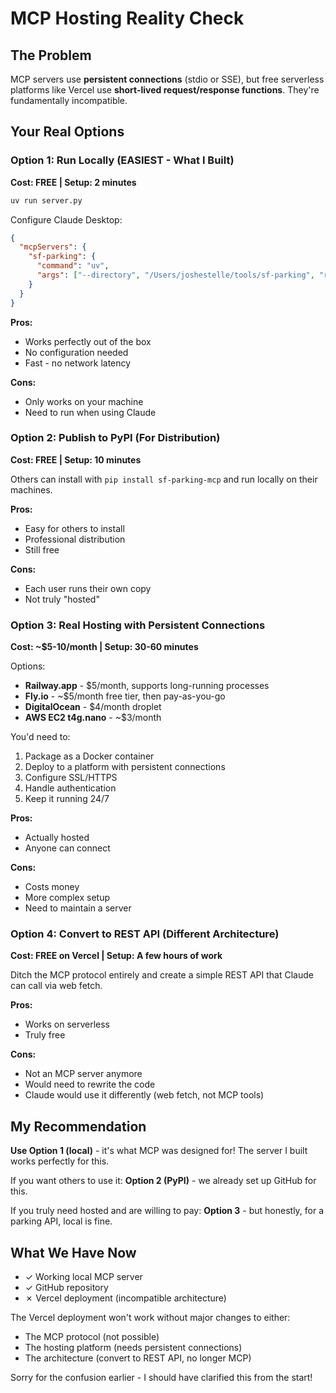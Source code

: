# MCP Hosting Reality Check

## The Problem

MCP servers use **persistent connections** (stdio or SSE), but free serverless platforms like Vercel use **short-lived request/response functions**. They're fundamentally incompatible.

## Your Real Options

### Option 1: Run Locally (EASIEST - What I Built)
**Cost: FREE | Setup: 2 minutes**

```bash
uv run server.py
```

Configure Claude Desktop:
```json
{
  "mcpServers": {
    "sf-parking": {
      "command": "uv",
      "args": ["--directory", "/Users/joshestelle/tools/sf-parking", "run", "server.py"]
    }
  }
}
```

**Pros:**
- Works perfectly out of the box
- No configuration needed
- Fast - no network latency

**Cons:**
- Only works on your machine
- Need to run when using Claude

### Option 2: Publish to PyPI (For Distribution)
**Cost: FREE | Setup: 10 minutes**

Others can install with `pip install sf-parking-mcp` and run locally on their machines.

**Pros:**
- Easy for others to install
- Professional distribution
- Still free

**Cons:**
- Each user runs their own copy
- Not truly "hosted"

### Option 3: Real Hosting with Persistent Connections
**Cost: ~$5-10/month | Setup: 30-60 minutes**

Options:
- **Railway.app** - $5/month, supports long-running processes
- **Fly.io** - ~$5/month free tier, then pay-as-you-go
- **DigitalOcean** - $4/month droplet
- **AWS EC2 t4g.nano** - ~$3/month

You'd need to:
1. Package as a Docker container
2. Deploy to a platform with persistent connections
3. Configure SSL/HTTPS
4. Handle authentication
5. Keep it running 24/7

**Pros:**
- Actually hosted
- Anyone can connect

**Cons:**
- Costs money
- More complex setup
- Need to maintain a server

### Option 4: Convert to REST API (Different Architecture)
**Cost: FREE on Vercel | Setup: A few hours of work**

Ditch the MCP protocol entirely and create a simple REST API that Claude can call via web fetch.

**Pros:**
- Works on serverless
- Truly free

**Cons:**
- Not an MCP server anymore
- Would need to rewrite the code
- Claude would use it differently (web fetch, not MCP tools)

## My Recommendation

**Use Option 1 (local)** - it's what MCP was designed for! The server I built works perfectly for this.

If you want others to use it: **Option 2 (PyPI)** - we already set up GitHub for this.

If you truly need hosted and are willing to pay: **Option 3** - but honestly, for a parking API, local is fine.

## What We Have Now

- ✓ Working local MCP server
- ✓ GitHub repository
- ✗ Vercel deployment (incompatible architecture)

The Vercel deployment won't work without major changes to either:
- The MCP protocol (not possible)
- The hosting platform (needs persistent connections)
- The architecture (convert to REST API, no longer MCP)

Sorry for the confusion earlier - I should have clarified this from the start!
